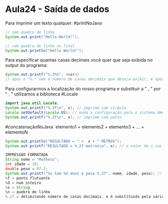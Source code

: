 # Aula24 - Saída de dados

Para imprimir um texto qualquer:
#printNoJava
```java
// sem quebra de linha
System.out.print("Hello World!");
```

```java
// com quebra de linha no final
System.out.println("Hello World!");
```

Para especificar quantas casas decimais você quer que seja exibida no output do programa:
```java
System.out.printf("%.2%n", <var>)
// após o "%." vem o número de casas decimais que deseja exibir, e após o número vem a quebra de linha, que pode ser feita com "\n" ou "%n"
```

Para configurarmos a localização do nosso programa e substituir a " , " por " . " utilizamos a biblioteca #Locale 
```java
import java.util.Locale;
System.out.printf("%.2f\n", x); // imprime com vírgula
Locale.setDefault(Locale.US); // muda a configuração para o sistema Americano
System.out.printf("%.2f\n", x); // imprime com ponto
```

#concatenaçãoNoJava
`elemento1 + elemento2 + elemento3 + ... + elementoN
```java
System.out.println("RESULTADO = " +  x + " METROS");
System.out.printf("RESULTADO = %.2f metros\n", x); // o valor de x vai entrar no lugar de " %.2f" e irá ser impresso no output o valor de x formatado para duas casas decimais
```

```java
IMPRESSÃO FORMATADA
String nome = "Matheus";
int idade = 19;
double peso = 97.2;
System.out.printf("%s tem %d anos e pesa %.2f", nome, idade, peso); // a variavel é inserida na ordem de chamada
%f = ponto flutuante
%d = num inteiro
%s = String
\n = quebra de linha
%.2f = delimitando número de casas decimais, e é substítuido pela váriavel
```

